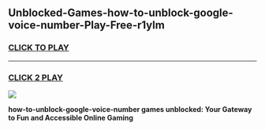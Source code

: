 
## Unblocked-Games-how-to-unblock-google-voice-number-Play-Free-r1ylm
<h3>
<a href="https://premium76.site?title=how-to-unblock-google-voice-number&ref=20M">CLICK TO PLAY</a></h3>
<hr>

<h3>
<a href="https://premium76.site?title=how-to-unblock-google-voice-number&ref=20M">CLICK 2 PLAY</a>
  
</h3>

<a href="https://premium76.site?title=how-to-unblock-google-voice-number&ref=19M"><img src="https://clearcache.store/games.png"></a>


**how-to-unblock-google-voice-number games unblocked: Your Gateway to Fun and Accessible Online Gaming**
